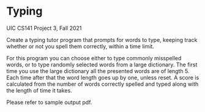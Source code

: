 # Typing
UIC CS141 Project 3, Fall 2021

Create a typing tutor program that prompts for words to type, keeping track whether or not you
spell them correctly, within a time limit.

For this program you can choose either to type commonly misspelled words, or to type randomly
selected words from a large dictionary.  The first time you use the large dictionary all the
presented words are of length 5.  Each time after that the word length goes up by one, unless
reset.  A score is calculated from the number of words correctly spelled and typed along with the
length of time it takes.

Please refer to sample output pdf.
